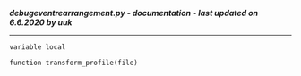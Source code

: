 ***debugeventrearrangement.py - documentation - last updated on 6.6.2020 by uuk***
___

    variable local

    function transform_profile(file)